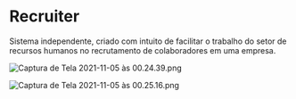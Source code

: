 # Recruiter

Sistema independente, criado com intuito de facilitar o trabalho do setor de recursos humanos no recrutamento de colaboradores em uma empresa.

![Captura de Tela 2021-11-05 às 00.24.39.png](Recruiter%20d3c8d68a6fc0459d80aef71f7e0cdb39/Captura_de_Tela_2021-11-05_as_00.24.39.png)

![Captura de Tela 2021-11-05 às 00.25.16.png](Recruiter%20d3c8d68a6fc0459d80aef71f7e0cdb39/Captura_de_Tela_2021-11-05_as_00.25.16.png)
